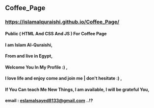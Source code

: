 ## Coffee_Page

### https://islamalquraishi.github.io/Coffee_Page/

#### Public ( HTML And CSS And JS ) For Coffee Page

#### I am Islam Al-Quraishi,

#### From and live in Egypt,

#### Welcome You In My Profile :) ,

#### I love life and enjoy come and join me | don't hesitate :) ,

#### If You Can teach Me New Things, I am available, I will be grateful You,

#### email : eslamalsayed8133@gmail.com ..!?
